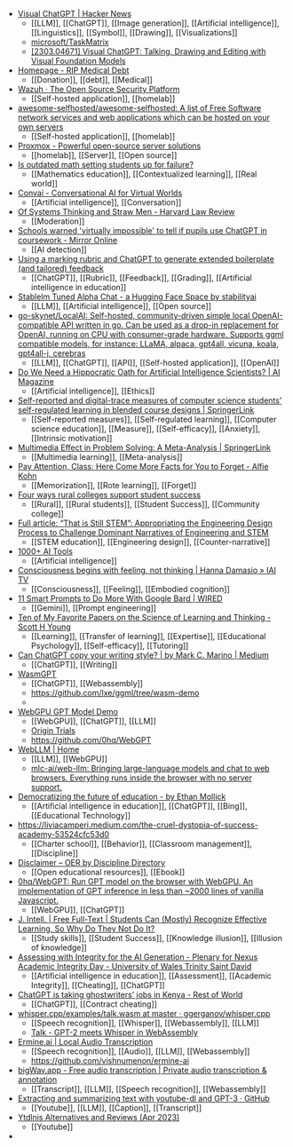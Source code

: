 - [Visual ChatGPT | Hacker News](https://news.ycombinator.com/item?id=35090163)
	- [[LLM]], [[ChatGPT]], [[Image generation]], [[Artificial intelligence]], [[Linguistics]], [[Symbol]], [[Drawing]], [[Visualizations]]
	- [microsoft/TaskMatrix](https://github.com/microsoft/TaskMatrix)
	- [[2303.04671] Visual ChatGPT: Talking, Drawing and Editing with Visual Foundation Models](https://arxiv.org/abs/2303.04671)
- [Homepage - RIP Medical Debt](https://ripmedicaldebt.org/)
	- [[Donation]], [[debt]], [[Medical]]
- [Wazuh · The Open Source Security Platform](https://wazuh.com/)
	- [[Self-hosted application]], [[homelab]]
- [awesome-selfhosted/awesome-selfhosted: A list of Free Software network services and web applications which can be hosted on your own servers](https://github.com/awesome-selfhosted/awesome-selfhosted)
	- [[Self-hosted application]], [[homelab]]
- [Proxmox - Powerful open-source server solutions](https://www.proxmox.com/en/)
	- [[homelab]], [[Server]], [[Open source]]
- [Is outdated math setting students up for failure?](https://scrippsnews.com/stories/is-outdated-math-setting-students-up-for-failure/)
	- [[Mathematics education]], [[Contextualized learning]], [[Real world]]
- [Convai - Conversational AI for Virtual Worlds](https://convai.com/)
	- [[Artificial intelligence]], [[Conversation]]
- [Of Systems Thinking and Straw Men - Harvard Law Review](https://harvardlawreview.org/forum/vol-136/of-systems-thinking-and-straw-men/)
	- [[Moderation]]
- [Schools warned 'virtually impossible' to tell if pupils use ChatGPT in coursework - Mirror Online](https://www.mirror.co.uk/news/politics/schools-warned-virtually-impossible-tell-29764156)
	- [[AI detection]]
- [Using a marking rubric and ChatGPT to generate extended boilerplate (and tailored) feedback](https://mediacentral.ucl.ac.uk/Play/96738)
	- [[ChatGPT]], [[Rubric]], [[Feedback]], [[Grading]], [[Artificial intelligence in education]]
- [Stablelm Tuned Alpha Chat - a Hugging Face Space by stabilityai](https://huggingface.co/spaces/stabilityai/stablelm-tuned-alpha-chat)
	- [[LLM]], [[Artificial intelligence]], [[Open source]]
- [go-skynet/LocalAI: Self-hosted, community-driven simple local OpenAI-compatible API written in go. Can be used as a drop-in replacement for OpenAI, running on CPU with consumer-grade hardware. Supports ggml compatible models, for instance: LLaMA, alpaca, gpt4all, vicuna, koala, gpt4all-j, cerebras](https://github.com/go-skynet/LocalAI)
	- [[LLM]], [[ChatGPT]], [[API]], [[Self-hosted application]], [[OpenAI]]
- [Do We Need a Hippocratic Oath for Artificial Intelligence Scientists? | AI Magazine](https://ojs.aaai.org/aimagazine/index.php/aimagazine/article/view/15090)
	- [[Artificial intelligence]], [[Ethics]]
- [Self-reported and digital-trace measures of computer science students’ self-regulated learning in blended course designs | SpringerLink](https://link.springer.com/article/10.1007/s10639-023-11698-5)
	- [[Self-reported measures]], [[Self-regulated learning]], [[Computer science education]], [[Measure]], [[Self-efficacy]], [[Anxiety]], [[Intrinsic motivation]]
- [Multimedia Effect in Problem Solving: A Meta-Analysis | SpringerLink](https://link.springer.com/article/10.1007/s10648-021-09610-z)
	- [[Multimedia learning]], [[Meta-analysis]]
- [Pay Attention, Class: Here Come More Facts for You to Forget - Alfie Kohn](https://www.alfiekohn.org/blogs/fuhgeddaboudit/)
	- [[Memorization]], [[Rote learning]], [[Forget]]
- [Four ways rural colleges support student success](https://www.insidehighered.com/news/student-success/academic-life/2023/04/20/rural-community-colleges-rising-challenge)
	- [[Rural]], [[Rural students]], [[Student Success]], [[Community college]]
- [Full article: “That is Still STEM”: Appropriating the Engineering Design Process to Challenge Dominant Narratives of Engineering and STEM](https://www.tandfonline.com/doi/full/10.1080/07370008.2022.2156512)
	- [[STEM education]], [[Engineering design]], [[Counter-narrative]]
- [1000+ AI Tools](https://doc.clickup.com/37456139/p/h/13q28b-4064/57302c5fb900c0f)
	- [[Artificial intelligence]]
- [Consciousness begins with feeling, not thinking | Hanna Damasio » IAI TV](https://iai.tv/articles/consciousness-begins-with-feelings-hanna-damasio-auid-2462)
	- [[Consciousness]], [[Feeling]], [[Embodied cognition]]
- [11 Smart Prompts to Do More With Google Bard | WIRED](https://www.wired.com/story/11-better-prompts-google-bard/)
	- [[Gemini]], [[Prompt engineering]]
- [Ten of My Favorite Papers on the Science of Learning and Thinking - Scott H Young](https://www.scotthyoung.com/blog/2023/04/11/favorite-papers-science-of-learning/)
	- [[Learning]], [[Transfer of learning]], [[Expertise]], [[Educational Psychology]], [[Self-efficacy]], [[Tutoring]]
- [Can ChatGPT copy your writing style? | by Mark C. Marino | Medium](https://markcmarino.medium.com/can-chatgpt-copy-your-writing-style-fe0236fa247f)
	- [[ChatGPT]], [[Writing]]
- [WasmGPT](https://lxe.co/wasmgpt/)
	- [[ChatGPT]], [[Webassembly]]
	- https://github.com/lxe/ggml/tree/wasm-demo
	-
- [WebGPU GPT Model Demo](https://www.kmeans.org/)
	- [[WebGPU]], [[ChatGPT]], [[LLM]]
	- [Origin Trials](https://developer.chrome.com/origintrials/#/view_trial/118219490218475521)
	- https://github.com/0hq/WebGPT
- [WebLLM | Home](https://mlc.ai/web-llm/)
	- [[LLM]], [[WebGPU]]
	- [mlc-ai/web-llm: Bringing large-language models and chat to web browsers. Everything runs inside the browser with no server support.](https://github.com/mlc-ai/web-llm)
- [Democratizing the future of education - by Ethan Mollick](https://www.oneusefulthing.org/p/democratizing-the-future-of-education)
	- [[Artificial intelligence in education]], [[ChatGPT]], [[Bing]], [[Educational Technology]]
- https://liviacamperi.medium.com/the-cruel-dystopia-of-success-academy-53524cfc53d0
	- [[Charter school]], [[Behavior]], [[Classroom management]], [[Discipline]]
- [Disclaimer – OER by Discipline Directory](https://opentextbc.ca/oerdiscipline/front-matter/disclaimer/)
	- [[Open educational resources]], [[Ebook]]
- [0hq/WebGPT: Run GPT model on the browser with WebGPU. An implementation of GPT inference in less than ~2000 lines of vanilla Javascript.](https://github.com/0hq/WebGPT)
	- [[WebGPU]], [[ChatGPT]]
- [J. Intell. | Free Full-Text | Students Can (Mostly) Recognize Effective Learning, So Why Do They Not Do It?](https://www.mdpi.com/2079-3200/10/4/127)
	- [[Study skills]], [[Student Success]], [[Knowledge illusion]], [[Illusion of knowledge]]
- [Assessing with Integrity for the AI Generation - Plenary for Nexus Academic Integrity Day - University of Wales Trinity Saint David](https://www.slideshare.net/ThomasLancaster/assessing-with-integrity-for-the-ai-generation-plenary-for-nexus-academic-integrity-day-university-of-wales-trinity-saint-david)
	- [[Artificial intelligence in education]], [[Assessment]], [[Academic Integrity]], [[Cheating]], [[ChatGPT]]
- [ChatGPT is taking ghostwriters’ jobs in Kenya - Rest of World](https://restofworld.org/2023/chatgpt-taking-kenya-ghostwriters-jobs/)
	- [[ChatGPT]], [[Contract cheating]]
- [whisper.cpp/examples/talk.wasm at master · ggerganov/whisper.cpp](https://github.com/ggerganov/whisper.cpp/tree/master/examples/talk.wasm)
	- [[Speech recognition]], [[Whisper]], [[Webassembly]], [[LLM]]
	- [Talk - GPT-2 meets Whisper in WebAssembly](https://whisper.ggerganov.com/talk/)
- [Ermine.ai | Local Audio Transcription](https://www.ermine.ai/)
	- [[Speech recognition]], [[Audio]], [[LLM]], [[Webassembly]]
	- https://github.com/vishnumenon/ermine-ai
- [bigWav.app - Free audio transcription | Private audio transcription & annotation](https://bigwav.app/)
	- [[Transcript]], [[LLM]], [[Speech recognition]], [[Webassembly]]
- [Extracting and summarizing text with youtube-dl and GPT-3 · GitHub](https://gist.github.com/simonw/9932c6f10e241cfa6b19a4e08b283ca9)
	- [[Youtube]], [[LLM]], [[Caption]], [[Transcript]]
- [Ytdlnis Alternatives and Reviews (Apr 2023)](https://www.libhunt.com/r/ytdlnis)
	- [[Youtube]]
-
